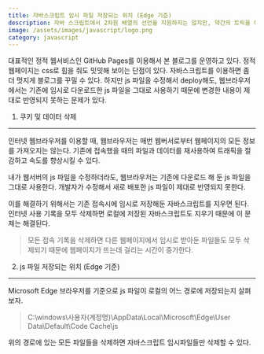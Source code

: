 ```yaml
---
title: 자바스크립트 임시 파일 저장되는 위치 (Edge 기준)
description: 자바 스크립트에서 2차원 배열의 선언을 지원하지는 않지만, 약간의 트릭을 이용하여 2차원 배열을 선언할 수 있는 방법을 설명합니다.
image: /assets/images/javascript/logo.png
category: javascript
---
```


대표적인 정적 웹서비스인 GitHub Pages를 이용해서 본 블로그를 운영하고 있다. 
정적 웹페이지는 css로 힘을 줘도 밋밋해 보이는 단점이 있다. 
자바스크립트를 이용하면 좀 더 멋지게 블로그를 꾸밀 수 있다. 
하지만 js 파일을 수정해서 deploy해도, 웹브라우저에서는 기존에 임시로 다운로드한 js 파일을 그대로 사용하기 때문에 
변경한 내용이 제대로 반영되지 못하는 문제가 있다. 


1. 쿠키 및 데이터 삭제
---

인터넷 웹브라우저를 이용할 때, 웹브라우저는 매번 웹버서로부터 웹페이지의 모든 정보를 가져오지는 않는다. 
기존에 접속했을 때의 파일과 데이터를 재사용하여 트래픽을 절감하고 속도를 향상시킬 수 있다. 


내가 웹서버의 js 파일을 수정하더라도, 웹브라우저는 기존에 다운로드 해 둔 js 파일을 그대로 사용한다. 
개발자가 수정해서 새로 배포한 js 파일이 제대로 반영되지 못한다. 


이를 해결하기 위해서는 기존 접속시에 임시로 저장해둔 자바스크립트를 지우면 된다. 
인터넷 사용 기록을 모두 삭제하면 로컬에 저장된 자바스크립트도 지우기 때문에 이 문제는 해결된다. 
>모든 접속 기록을 삭제하면 다른 웹페이지에서 임시로 받아둔 파일들도 모두 삭제되기 때문에 
웹페이지가 뜨는데 걸리는 시간이 증가한다. 


2. js 파일 저장되는 위치 (Edge 기준)
---

Microsoft Edge 브라우저를 기준으로 js 파일이 로컬의 어느 경로에 저장되는지 살펴보자. 
>C:\windows\사용자\(계정명)\AppData\Local\Microsoft\Edge\User Data\Default\Code Cache\js

위의 경로에 있는 모든 파일들을 삭제하면 자바스크립트 임시파일들만 삭제할 수 있다. 